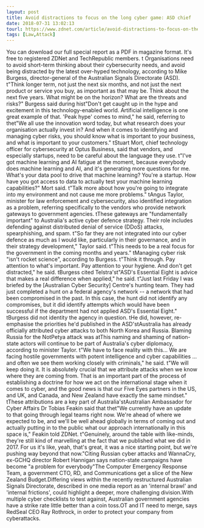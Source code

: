 ```yaml
---
layout: post
title: Avoid distractions to focus on the long cyber game: ASD chief
date: 2018-07-31 13:02:13
tourl: https://www.zdnet.com/article/avoid-distractions-to-focus-on-the-long-cyber-game-asd-chief/
tags: [Law,Attack]
---
```

You can download our full special report as a PDF in magazine format. It's free to registered ZDNet and TechRepublic members. t Organisations need to avoid short-term thinking about their cybersecurity needs, and avoid being distracted by the latest over-hyped technology, according to Mike Burgess, director-general of the Australian Signals Directorate (ASD). t"Think longer term, not just the next six months, and not just the next product or service you buy, as important as that may be. Think about the next five years. What might be on the horizon? What are the threats and risks?" Burgess said during hist"Don't get caught up in the hype and excitement in this technology-enabled world. Artificial intelligence is one great example of that. 'Peak hype' comes to mind," he said, referring to thet"We all use the innovation word today, but what research does your organisation actually invest in? And when it comes to identifying and managing cyber risks, you should know what is important to your business, and what is important to your customers." tStuart Mort, chief technology officer for cybersecurity at Optus Business, said that vendors, and especially startups, need to be careful about the language they use. t"I've got machine learning and AI fatigue at the moment, because everybody does machine learning and AI, and it's generating more questions for me. What's your data pool to drive that machine learning? You're a startup. How have you got access to data to actually test your machine learning capabilities?" Mort said. t"Talk more about how you're going to integrate into my environment and not cause me more problems." tAngus Taylor, minister for law enforcement and cybersecurity, also identified integration as a problem, referring specifically to the vendors who provide network gateways to government agencies. tThese gateways are "fundamentally important" to Australia's active cyber defence strategy. Their role includes defending against distributed denial of service (DDoS) attacks, spearphishing, and spam. t"So far they are not integrated into our cyber defence as much as I would like, particularly in their governance, and in their strategy development," Taylor said. t"This needs to be a real focus for the government in the coming months and years." tManaging cyber risk "isn't rocket science", according to Burgess. t"Think it through. Pay attention to what's important. Pay attention to your hygiene. And don't get distracted," he said. tBurgess cited Telstra'st"ASD's Essential Eight is advice that makes a real difference when applied," he said. t"Just last Friday I was briefed by the [Australian Cyber Security] Centre's hunting team. They had just completed a hunt on a federal agency's network -- a network that had been compromised in the past. In this case, the hunt did not identify any compromises, but it did identify attempts which would have been successful if the department had not applied ASD's Essential Eight." tBurgess did not identity the agency in question. tHe did, however, re-emphasise the priorities he'd published in the ASD'stAustralia has already officially attributed cyber attacks to both North Korea and Russia. Blaming Russia for the NotPetya attack was atThis naming and shaming of nation-state actors will continue to be part of Australia's cyber diplomacy, according to minister Taylor. t"We have to face reality with this... We are facing hostile governments with potent intelligence and cyber capabilities ... and often we see them working closely with criminals," he said. t"We will keep doing it. It is absolutely crucial that we attribute attacks when we know where they are coming from. That is an important part of the process of establishing a doctrine for how we act on the international stage when it comes to cyber, and the good news is that our Five Eyes partners in the US, and UK, and Canada, and New Zealand have exactly the same mindset." tThese attributions are a key part of Australia'stAustralian Ambassador for Cyber Affairs Dr Tobias Feakin said that thet"We currently have an update to that going through legal teams right now. We're ahead of where we expected to be, and we'll be well ahead globally in terms of coming out and actually putting in to the public what our approach internationally in this space is," Feakin told ZDNet. t"Genuinely, around the table with like-minds, they're still kind of marvelling at the fact that we published what we did in 2017. For us it's like, yeah, that's great, it was a nice starting point, but we're pushing way beyond that now."Citing Russian cyber attacks and WannaCry, ex-GCHQ director Robert Hannigan says nation-state campaigns have become "a problem for everybody"The Computer Emergency Response Team, a government CTO, RD, and Communications get a slice of the New Zealand Budget.Differing views within the recently restructured Australian Signals Directorate, described in one media report as an 'internal brawl' and 'internal frictions', could highlight a deeper, more challenging division.With multiple cyber checklists to test against, Australian government agencies have a strike rate little better than a coin toss.OT and IT need to merge, says RedSeal CEO Ray Rothrock, in order to protect your company from cyberattacks.
